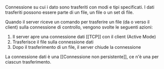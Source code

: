 Connessione su cui i dato sono trasferiti con modi e tipi specificati. I dati trasferiti possono essere parte di un file, un file o un set di file.

Quando il server riceve un comando per trasferire un file (da o verso il client) sulla connessione di controllo, vengono svolte le seguenti azioni:
1. Il server apre una connessione dati [[TCP]] con il client (Active Mode)
2. Trasferisce il file sulla connessione dati
3. Dopo il trasferimento di un file, il server chiude la connessione

La connessione dati è una [[Connessione non persistente]], ce n'è una per ciascun trasferimento.
